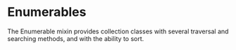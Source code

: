 # Enumerables

The Enumerable mixin provides collection classes with several traversal and searching methods, and with the ability to sort.
